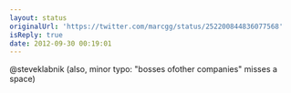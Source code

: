 ```yaml
---
layout: status
originalUrl: 'https://twitter.com/marcgg/status/252200844836077568'
isReply: true
date: 2012-09-30 00:19:01
---
```


@steveklabnik (also, minor typo: "bosses ofother companies" misses a space)
